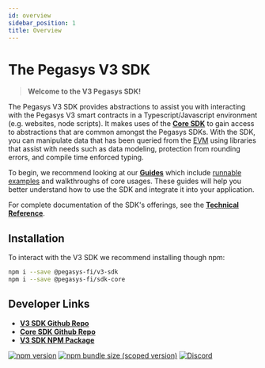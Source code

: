 ```yaml
---
id: overview
sidebar_position: 1
title: Overview
---
```

# The Pegasys V3 SDK

> **Welcome to the V3 Pegasys SDK!**

The Pegasys V3 SDK provides abstractions to assist you with interacting with the Pegasys V3 smart contracts in a Typescript/Javascript environment (e.g. websites, node scripts). It makes uses of the [**Core SDK**](../core/overview.md) to gain access to abstractions that are common amongst the Pegasys SDKs. With the SDK, you can manipulate data that has been queried from the [EVM](https://ethereum.org/en/developers/docs/evm/) using libraries that assist with needs such as data modeling, protection from rounding errors, and compile time enforced typing.

To begin, we recommend looking at our [**Guides**](./guides/01-background.md) which include [runnable examples](https://github.com/Pegasys/examples/tree/main/v3-sdk) and walkthroughs of core usages. These guides will help you better understand how to use the SDK and integrate it into your application.

For complete documentation of the SDK's offerings, see the [**Technical Reference**](./reference/overview.md).

## Installation

To interact with the V3 SDK we recommend installing though npm:

```bash
npm i --save @pegasys-fi/v3-sdk
npm i --save @pegasys-fi/sdk-core
```

## Developer Links

- [**V3 SDK Github Repo**](https://github.com/Jingo-Finance/v3-sdk)
- [**Core SDK Github Repo**](https://github.com/Jingo-Finance/sdk-core)
- [**V3 SDK NPM Package**](https://www.npmjs.com/package/@pollum-io/v3-sdk)

[![npm version](https://img.shields.io/npm/v/@pegasys-fi/v3-sdk/latest.svg)](https://www.npmjs.com/package/@pollum-io/v3-sdk/v/latest)
[![npm bundle size (scoped version)](https://img.shields.io/bundlephobia/minzip/@pegasys-fi/v3-sdk/latest.svg)](https://bundlephobia.com/result?p=@pollum-io/v3-sdk@latest)
[![Discord](https://img.shields.io/badge/discord-join%20chat-blue.svg)](https://discord.com/channels/597638925346930701/607978109089611786)
